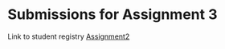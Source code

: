# Submissions for Assignment 3

Link to student registry [Assignment2](../../contracts/student_registry_alex.sol)
